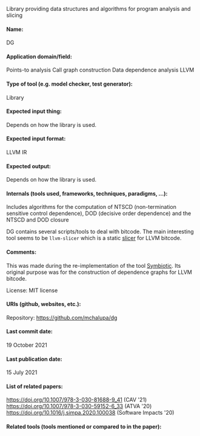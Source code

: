 Library providing data structures and algorithms for program analysis and slicing

#### Name:
DG

#### Application domain/field:
Points-to analysis
Call graph construction
Data dependence analysis
LLVM

#### Type of tool (e.g. model checker, test generator):
Library

#### Expected input thing:
Depends on how the library is used.

#### Expected input format:
LLVM IR

#### Expected output:
Depends on how the library is used. 

#### Internals (tools used, frameworks, techniques, paradigms, ...):
Includes algorithms for the computation of NTSCD (non-termination sensitive control dependence), DOD (decisive order dependence) and the NTSCD and DOD closure

DG contains several scripts/tools to deal with bitcode. The main interesting tool seems to be `llvm-slicer` which is a static [slicer](Program%20slicing.md) for LLVM bitcode.

#### Comments:
This was made during the re-implementation of the tool [Symbiotic](Symbiotic.md). Its original purpose was for the construction of dependence graphs for LLVM bitcode.

License: MIT license

#### URIs (github, websites, etc.):
Repository: https://github.com/mchalupa/dg

#### Last commit date:
19 October 2021

#### Last publication date:
15 July 2021

#### List of related papers:
https://doi.org/10.1007/978-3-030-81688-9_41 (CAV '21)
https://doi.org/10.1007/978-3-030-59152-6_33 (ATVA '20)
https://doi.org/10.1016/j.simpa.2020.100038 (Software Impacts '20)

#### Related tools (tools mentioned or compared to in the paper):
